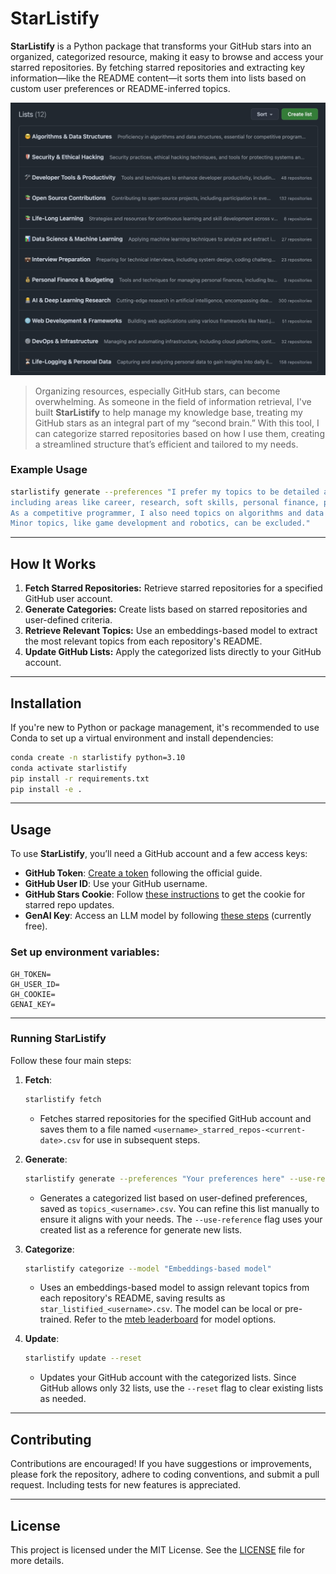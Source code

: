 # StarListify

**StarListify** is a Python package that transforms your GitHub stars into an organized, categorized resource, making it easy to browse and access your starred repositories. By fetching starred repositories and extracting key information—like the README content—it sorts them into lists based on custom user preferences or README-inferred topics.

![example.png](./assets/example.jpeg)

> Organizing resources, especially GitHub stars, can become overwhelming. As someone in the field of information retrieval, I've built **StarListify** to help manage my knowledge base, treating my GitHub stars as an integral part of my “second brain.” With this tool, I can categorize starred repositories based on how I use them, creating a streamlined structure that’s efficient and tailored to my needs.

### Example Usage

```bash
starlistify generate --preferences "I prefer my topics to be detailed and diverse, \
including areas like career, research, soft skills, personal finance, productivity, etc. \
As a competitive programmer, I also need topics on algorithms and data structures. \
Minor topics, like game development and robotics, can be excluded."
```


---

## How It Works

1. **Fetch Starred Repositories:** Retrieve starred repositories for a specified GitHub user account.
2. **Generate Categories:** Create lists based on starred repositories and user-defined criteria.
3. **Retrieve Relevant Topics:** Use an embeddings-based model to extract the most relevant topics from each repository's README.
4. **Update GitHub Lists:** Apply the categorized lists directly to your GitHub account.

---

## Installation

If you're new to Python or package management, it's recommended to use Conda to set up a virtual environment and install dependencies:

```bash
conda create -n starlistify python=3.10
conda activate starlistify
pip install -r requirements.txt
pip install -e .
```

---

## Usage 

To use **StarListify**, you’ll need a GitHub account and a few access keys:

- **GitHub Token**: [Create a token](https://graphite.dev/guides/github-personal-access-token) following the official guide.
- **GitHub User ID**: Use your GitHub username.
- **GitHub Stars Cookie**: Follow [these instructions](https://github.com/haile01/github-starred-list?tab=readme-ov-file#-faq) to get the cookie for starred repo updates.
- **GenAI Key**: Access an LLM model by following [these steps](https://ai.google.dev/gemini-api/docs/api-key) (currently free).

### Set up environment variables:

```env
GH_TOKEN=
GH_USER_ID=
GH_COOKIE=
GENAI_KEY=
```

---

### Running StarListify

Follow these four main steps:

1. **Fetch**:
   ```bash
   starlistify fetch 
   ```
   - Fetches starred repositories for the specified GitHub account and saves them to a file named `<username>_starred_repos-<current-date>.csv` for use in subsequent steps.

2. **Generate**:
   ```bash
   starlistify generate --preferences "Your preferences here" --use-reference
   ```
   - Generates a categorized list based on user-defined preferences, saved as `topics_<username>.csv`. You can refine this list manually to ensure it aligns with your needs. The `--use-reference` flag uses your created list as a reference for generate new lists.

3. **Categorize**:
   ```bash
   starlistify categorize --model "Embeddings-based model"
   ```
   - Uses an embeddings-based model to assign relevant topics from each repository's README, saving results as `star_listified_<username>.csv`. The model can be local or pre-trained. Refer to the [mteb leaderboard](https://huggingface.co/spaces/mteb/leaderboard) for model options.

4. **Update**:
   ```bash
   starlistify update --reset
   ```
   - Updates your GitHub account with the categorized lists. Since GitHub allows only 32 lists, use the `--reset` flag to clear existing lists as needed.

---

## Contributing

Contributions are encouraged! If you have suggestions or improvements, please fork the repository, adhere to coding conventions, and submit a pull request. Including tests for new features is appreciated.

---

## License

This project is licensed under the MIT License. See the [LICENSE](LICENSE) file for more details.
